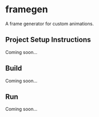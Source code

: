 framegen
======

A frame generator for custom animations.

## Project Setup Instructions
Coming soon...

## Build
Coming soon...

## Run
Coming soon...
